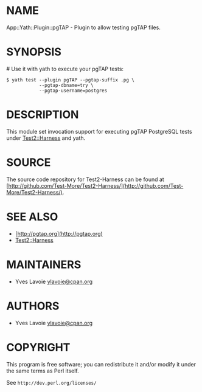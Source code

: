 # NAME

App::Yath::Plugin::pgTAP - Plugin to allow testing pgTAP files.

# SYNOPSIS

\# Use it with yath to execute your pgTAP tests:

    $ yath test --plugin pgTAP --pgtap-suffix .pg \
                --pgtap-dbname=try \
                --pgtap-username=postgres

# DESCRIPTION

This module set invocation support for executing pgTAP PostgreSQL tests under [Test2::Harness](https://metacpan.org/pod/Test2%3A%3AHarness) and yath.

# SOURCE

The source code repository for Test2-Harness can be found at
[http://github.com/Test-More/Test2-Harness/](http://github.com/Test-More/Test2-Harness/).

# SEE ALSO

- [http://pgtap.org](http://pgtap.org)
- [Test2::Harness](https://metacpan.org/pod/Test2%3A%3AHarness)

# MAINTAINERS

- Yves Lavoie <ylavoie@cpan.org>

# AUTHORS

- Yves Lavoie <ylavoie@cpan.org>

# COPYRIGHT

This program is free software; you can redistribute it and/or
modify it under the same terms as Perl itself.

See `http://dev.perl.org/licenses/`
